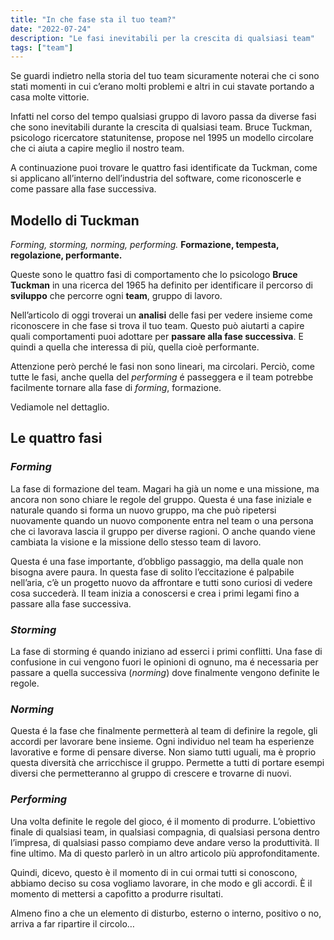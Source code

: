 ```yaml
---
title: "In che fase sta il tuo team?"
date: "2022-07-24"
description: "Le fasi inevitabili per la crescita di qualsiasi team"
tags: ["team"]
---
```


Se guardi indietro nella storia del tuo team sicuramente noterai che ci sono stati momenti in cui c’erano molti problemi e altri in cui stavate portando a casa molte vittorie.

Infatti nel corso del tempo qualsiasi gruppo di lavoro passa da diverse fasi che sono inevitabili durante la crescita di qualsiasi team. 
Bruce Tuckman, psicologo ricercatore statunitense, propose nel 1995 un modello circolare che ci aiuta a capire meglio il nostro team.

A continuazione puoi trovare le quattro fasi identificate da Tuckman, come si applicano all’interno dell’industria del software, come riconoscerle e come passare alla fase successiva.

## Modello di Tuckman
_Forming, storming, norming, performing._ 
**Formazione, tempesta, regolazione, performante.**

Queste sono le quattro fasi di comportamento che lo psicologo **Bruce Tuckman** in una ricerca del 1965 ha definito per identificare il percorso di **sviluppo** che percorre ogni **team**, gruppo di lavoro. 

Nell’articolo di oggi troverai un **analisi** delle fasi per vedere insieme come riconoscere in che fase si trova il tuo team. Questo può aiutarti a capire quali comportamenti puoi adottare per **passare alla fase successiva**. E quindi a quella che interessa di più, quella cioè performante. 

Attenzione però perché le fasi non sono lineari, ma circolari. Perciò, come tutte le fasi, anche quella del _performing_ é passeggera e il team potrebbe facilmente tornare alla fase di _forming_, formazione. 

Vediamole nel dettaglio.

## Le quattro fasi
### _Forming_
La fase di formazione del team. Magari ha già un nome e una missione, ma ancora non sono chiare le regole del gruppo. 
Questa é una fase iniziale e naturale quando si forma un nuovo gruppo, ma che può ripetersi nuovamente quando un nuovo componente entra nel team o una persona che ci lavorava lascia il gruppo per diverse ragioni. O anche quando viene cambiata la visione e la missione dello stesso team di lavoro.

Questa é una fase importante, d’obbligo passaggio, ma della quale non bisogna avere paura. In questa fase di solito l’eccitazione é palpabile nell’aria, c’è un progetto nuovo da affrontare e tutti sono curiosi di vedere cosa succederà. 
Il team inizia a conoscersi e crea i primi legami fino a passare alla fase successiva.

### _Storming_
La fase di storming é quando iniziano ad esserci i primi conflitti. Una fase di confusione in cui vengono fuori le opinioni di ognuno, ma é necessaria per passare a quella successiva (_norming_) dove finalmente vengono definite le regole.

### _Norming_
Questa é la fase che finalmente permetterà al team di definire la regole, gli accordi per lavorare bene insieme. Ogni individuo nel team ha esperienze lavorative e forme di pensare diverse. 
Non siamo tutti uguali, ma è proprio questa diversità che arricchisce il gruppo. Permette a tutti di portare esempi diversi che permetteranno al gruppo di crescere e trovarne di nuovi.

### _Performing_
Una volta definite le regole del gioco, é il momento di produrre. 
L’obiettivo finale di qualsiasi team, in qualsiasi compagnia, di qualsiasi persona dentro l’impresa, di qualsiasi passo compiamo deve andare verso la produttività. Il fine ultimo. Ma di questo parlerò in un altro articolo più approfonditamente.

Quindi, dicevo, questo è il momento di in cui ormai tutti si conoscono, abbiamo deciso su cosa vogliamo lavorare, in che modo e gli accordi.
È il momento di mettersi a capofitto a produrre risultati.

Almeno fino a che un elemento di disturbo, esterno o interno, positivo o no, arriva a far ripartire il circolo…